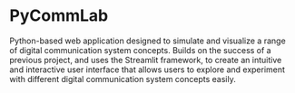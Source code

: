 # PyCommLab
Python-based web application designed to simulate and visualize a range of digital communication system concepts. Builds on the success of a previous project, and uses the Streamlit framework, to create an intuitive and interactive user interface that allows users to explore and experiment with different digital communication system concepts easily.


